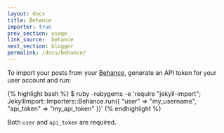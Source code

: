 ```yaml
---
layout: docs
title: Behance
importer: true
prev_section: usage
link_source:  behance
next_section: blogger
permalink: /docs/behance/
---
```


To import your posts from your [Behance](http://behance.com), generate an API token for your user account and run:

{% highlight bash %}
$ ruby -rubygems -e 'require "jekyll-import";
    JekyllImport::Importers::Behance.run({
      "user"      => "my_username",
      "api_token" => "my_api_token"
    })'
{% endhighlight %}

Both `user` and `api_token` are required.
